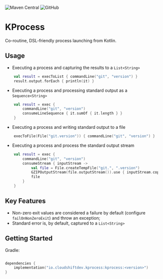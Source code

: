 
![Maven Central](https://img.shields.io/maven-central/v/io.cloudshiftdev.kprocess/kprocess)
![GitHub](https://img.shields.io/github/license/cloudshiftinc/kprocess)

# KProcess

Co-routine, DSL-friendly process launching from Kotlin.

## Usage

* Executing a process and capturing the results to a `List<String>`
```kotlin
    val result = execToList { commandLine("git", "version") }
    result.output.forEach { println(it) }
```

* Executing a process and processing standard output as a `Sequence<String>`
````kotlin
    val result = exec {
        commandLine("git", "version")
        consumeLineSequence { it.sumOf { it.length } }
    }
````
* Executing a process and writing standard output to a file
```kotlin
    execToFile(File("git.version")) { commandLine("git", "version") }
```

* Executing a process and process the standard output stream
```kotlin
    val result = exec {
        commandLine("git", "version")
        consumeStream { inputStream ->
            val file = File.createTempFile("git.", ".version")
            GZIPOutputStream(file.outputStream()).use { inputStream.copyTo(it) }
            file
        }
    }
```

## Key Features

* Non-zero exit values are considered a failure by default (configure `failOnNonZeroExit`) and throw an exception;
* Standard error is, by default, captured to a `List<String>`

## Getting Started

Gradle:
```kotlin

dependencies {
    implementation("io.cloudshiftdev.kprocess:kprocess:<version>")
}
```
